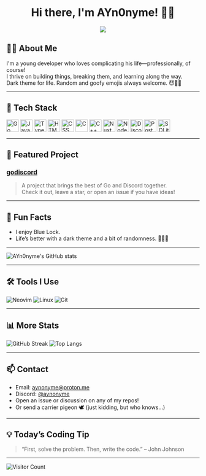 <h1 align="center">Hi there, I'm AYn0nyme! 👋🌚</h1>

<div align="center">
<img src="https://emojicdn.elk.sh/🥸" />
</div>

## 👨‍💻 About Me

I'm a young developer who loves complicating his life—professionally, of course!  
I thrive on building things, breaking them, and learning along the way.  
Dark theme for life. Random and goofy emojis always welcome. 😈🦄🤓

---

## 🚀 Tech Stack

<img src="https://cdn.jsdelivr.net/gh/devicons/devicon/icons/go/go-original.svg" alt="Go" width="32" height="32"/> <img src="https://cdn.jsdelivr.net/gh/devicons/devicon/icons/javascript/javascript-original.svg" alt="JavaScript" width="32" height="32"/> <img src="https://cdn.jsdelivr.net/gh/devicons/devicon/icons/typescript/typescript-original.svg" alt="TypeScript" width="32" height="32"/> <img src="https://cdn.jsdelivr.net/gh/devicons/devicon/icons/html5/html5-original.svg" alt="HTML" width="32" height="32"/> <img src="https://cdn.jsdelivr.net/gh/devicons/devicon/icons/css3/css3-original.svg" alt="CSS" width="32" height="32"/> <img src="https://cdn.jsdelivr.net/gh/devicons/devicon/icons/c/c-original.svg" alt="C" width="32" height="32"/> <img src="https://cdn.jsdelivr.net/gh/devicons/devicon/icons/cplusplus/cplusplus-original.svg" alt="C++" width="32" height="32"/> <img src="https://cdn.jsdelivr.net/gh/devicons/devicon/icons/nuxtjs/nuxtjs-original.svg" alt="Nuxt.js" width="32" height="32"/> <img src="https://cdn.jsdelivr.net/gh/devicons/devicon/icons/nodejs/nodejs-original.svg" alt="Node.js" width="32" height="32"/> <img src="https://cdn.jsdelivr.net/gh/devicons/devicon/icons/discordjs/discordjs-original.svg" alt="Discord.js" width="32" height="32"/> <img src="https://cdn.jsdelivr.net/gh/devicons/devicon/icons/postgresql/postgresql-original.svg" alt="PostgreSQL" width="32" height="32"/> <img src="https://cdn.jsdelivr.net/gh/devicons/devicon/icons/sqlite/sqlite-original.svg" alt="SQLite" width="32" height="32"/>

---

## 🌟 Featured Project

### [godiscord](https://github.com/AYn0nyme/Godiscord)
> A project that brings the best of Go and Discord together.  
Check it out, leave a star, or open an issue if you have ideas!

---

## 💙 Fun Facts

- I enjoy Blue Lock.
- Life’s better with a dark theme and a bit of randomness. 🤪🥸🦖

---

![AYn0nyme's GitHub stats](https://github-readme-stats.vercel.app/api?username=AYn0nyme&show_icons=true&theme=tokyonight)

---

## 🛠️ Tools I Use

![Neovim](https://img.shields.io/badge/Editor-Neovim-57A143?style=flat-square&logo=neovim&logoColor=white)
![Linux](https://img.shields.io/badge/OS-Arch%20Linux-FCC624?style=flat-square&logo=arch-linux&logoColor=blue)
![Git](https://img.shields.io/badge/Tool-Git-F05032?style=flat-square&logo=git&logoColor=white)

---

## 📊 More Stats

![GitHub Streak](https://streak-stats.demolab.com?user=AYn0nyme&theme=tokyonight&hide_border=true)
![Top Langs](https://github-readme-stats.vercel.app/api/top-langs/?username=AYn0nyme&layout=compact&theme=tokyonight)

---

## 📫 Contact

- Email: [aynonyme@proton.me](mailto:aynonyme@proton.me)
- Discord: [@aynonyme](https://discord.com/users/943580965446512661)
- Open an issue or discussion on any of my repos!
- Or send a carrier pigeon 🕊️ (just kidding, but who knows...)

---

## 💡 Today’s Coding Tip

> “First, solve the problem. Then, write the code.” – John Johnson

---

![Visitor Count](https://komarev.com/ghpvc/?username=AYn0nyme&label=Profile%20views&color=0e75b6&style=flat)
